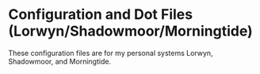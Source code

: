 # Configuration and Dot Files (Lorwyn/Shadowmoor/Morningtide)

These configuration files are for my personal systems Lorwyn, Shadowmoor, and Morningtide.
